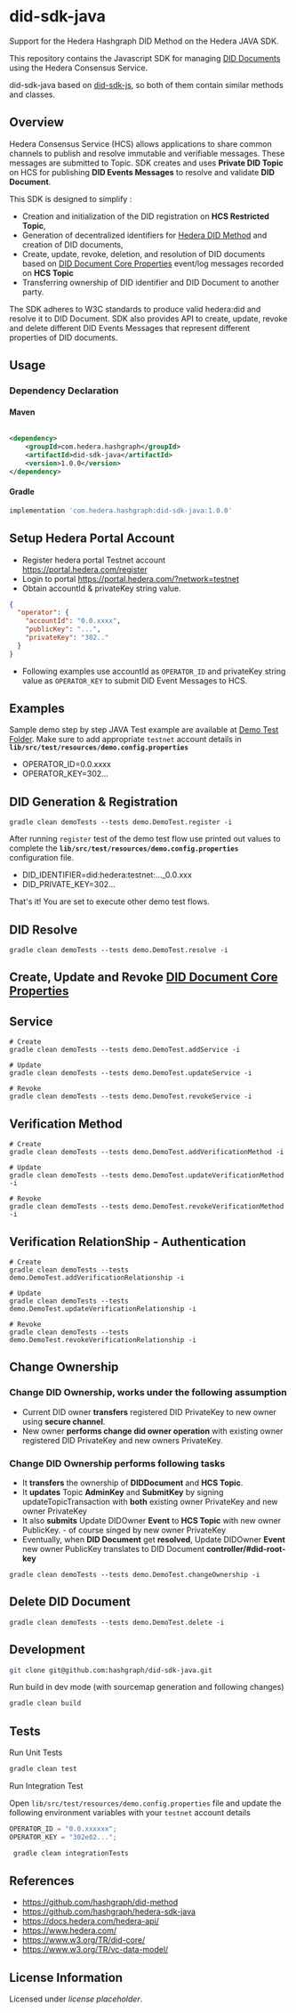 # did-sdk-java

Support for the Hedera Hashgraph DID Method on the Hedera JAVA SDK.

This repository contains the Javascript SDK for managing [DID Documents][did-core] using the Hedera Consensus Service.

did-sdk-java based on [did-sdk-js], so both of them contain similar methods and classes.

## Overview

Hedera Consensus Service (HCS) allows applications to share common channels to publish and resolve immutable and
verifiable messages. These messages are submitted to Topic. SDK creates and uses **Private DID Topic** on HCS for
publishing **DID Events Messages** to resolve and validate **DID Document**.

This SDK is designed to simplify :

- Creation and initialization of the DID registration on **HCS Restricted Topic**,
- Generation of decentralized identifiers for [Hedera DID Method][did-method-spec] and creation of DID documents,
- Create, update, revoke, deletion, and resolution of DID documents based
  on [DID Document Core Properties][did-core-prop] event/log messages recorded on **HCS Topic**
- Transferring ownership of DID identifier and DID Document to another party.

The SDK adheres to W3C standards to produce valid hedera:did and resolve it to DID Document. SDK also provides API to
create, update, revoke and delete different DID Events Messages that represent different properties of DID documents.

## Usage

### Dependency Declaration

#### Maven

```xml

<dependency>
    <groupId>com.hedera.hashgraph</groupId>
    <artifactId>did-sdk-java</artifactId>
    <version>1.0.0</version>
</dependency>
```

#### Gradle

```gradle
implementation 'com.hedera.hashgraph:did-sdk-java:1.0.0'
```

## Setup Hedera Portal Account

- Register hedera portal Testnet account <https://portal.hedera.com/register>
- Login to portal <https://portal.hedera.com/?network=testnet>
- Obtain accountId & privateKey string value.

```json
{
  "operator": {
    "accountId": "0.0.xxxx",
    "publicKey": "...",
    "privateKey": "302.."
  }
}
```

- Following examples use accountId as `OPERATOR_ID` and privateKey string value as `OPERATOR_KEY` to submit DID Event
  Messages to HCS.

## Examples

Sample demo step by step JAVA Test example are available at [Demo Test Folder][demo-location]. Make sure to add
appropriate `testnet` account details in <b>`lib/src/test/resources/demo.config.properties`</b>

- OPERATOR_ID=0.0.xxxx
- OPERATOR_KEY=302...

## DID Generation & Registration

```shell
gradle clean demoTests --tests demo.DemoTest.register -i
```

After running `register` test of the demo test flow use printed out values to complete
the <b>`lib/src/test/resources/demo.config.properties`</b> configuration file.

- DID_IDENTIFIER=did:hedera:testnet:..._0.0.xxx
- DID_PRIVATE_KEY=302...

That's it! You are set to execute other demo test flows.

## DID Resolve

```shell
gradle clean demoTests --tests demo.DemoTest.resolve -i
```

## Create, Update and Revoke [DID Document Core Properties][did-core-prop]

## Service

```shell
# Create
gradle clean demoTests --tests demo.DemoTest.addService -i

# Update
gradle clean demoTests --tests demo.DemoTest.updateService -i

# Revoke
gradle clean demoTests --tests demo.DemoTest.revokeService -i
```

## Verification Method

```shell
# Create
gradle clean demoTests --tests demo.DemoTest.addVerificationMethod -i

# Update
gradle clean demoTests --tests demo.DemoTest.updateVerificationMethod -i

# Revoke
gradle clean demoTests --tests demo.DemoTest.revokeVerificationMethod -i
```

## Verification RelationShip - Authentication

```shell
# Create
gradle clean demoTests --tests demo.DemoTest.addVerificationRelationship -i

# Update
gradle clean demoTests --tests demo.DemoTest.updateVerificationRelationship -i

# Revoke
gradle clean demoTests --tests demo.DemoTest.revokeVerificationRelationship -i
```

## Change Ownership

### Change DID Ownership, works under the following **assumption**

- Current DID owner **transfers** registered DID PrivateKey to new owner using **secure channel**.
- New owner **performs change did owner operation** with existing owner registered DID PrivateKey and new owners
  PrivateKey.

### Change DID Ownership performs following tasks

- It **transfers** the ownership of **DIDDocument** and **HCS Topic**.
- It **updates** Topic **AdminKey** and **SubmitKey** by signing updateTopicTransaction with **both** existing owner
  PrivateKey and new owner PrivateKey
- It also **submits** Update DIDOwner **Event** to **HCS Topic** with new owner PublicKey. - of course singed by new
  owner PrivateKey
- Eventually, when **DID Document** get **resolved**, Update DIDOwner **Event** new owner PublicKey translates to DID
  Document **controller/#did-root-key**

```shell
gradle clean demoTests --tests demo.DemoTest.changeOwnership -i
```

## Delete DID Document

```shell
gradle clean demoTests --tests demo.DemoTest.delete -i
```

## Development

```sh
git clone git@github.com:hashgraph/did-sdk-java.git
```

Run build in dev mode (with sourcemap generation and following changes)

```sh
gradle clean build
```

## Tests

Run Unit Tests

```sh
gradle clean test

```

Run Integration Test

Open `lib/src/test/resources/demo.config.properties` file and update the following environment variables with
your `testnet` account details

```js
OPERATOR_ID = "0.0.xxxxxx";
OPERATOR_KEY = "302e02...";
```

```sh
 gradle clean integrationTests
```

## References

- <https://github.com/hashgraph/did-method>
- <https://github.com/hashgraph/hedera-sdk-java>
- <https://docs.hedera.com/hedera-api/>
- <https://www.hedera.com/>
- <https://www.w3.org/TR/did-core/>
- <https://www.w3.org/TR/vc-data-model/>

## License Information

Licensed under _license placeholder_.

[did-method-spec]: https://github.com/hashgraph/did-method

[did-core]: https://www.w3.org/TR/did-core/

[demo-location]: https://github.com/Meeco/did-sdk-java/blob/task/wip/lib/src/test/java/demo/DemoTest.java

[did-core-prop]: https://w3c.github.io/did-core/#core-properties

[did-sdk-js]: https://github.com/Meeco/did-sdk-js
